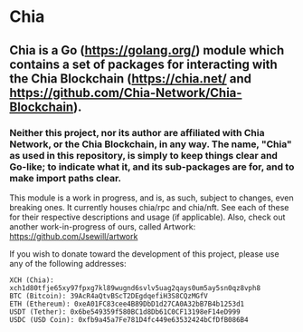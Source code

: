 # Chia

## Chia is a Go (https://golang.org/) module which contains a set of packages for interacting with the Chia Blockchain (https://chia.net/ and https://github.com/Chia-Network/Chia-Blockchain).
### Neither this project, nor its author are affiliated with Chia Network, or the Chia Blockchain, in any way. The name, "Chia" as used in this repository, is simply to keep things clear and Go-like; to indicate what it, and its sub-packages are for, and to make import paths clear.

This module is a work in progress, and is, as such, subject to changes, even breaking ones. It currently houses chia/rpc and chia/nft. See each of these for their respective descriptions and usage (if applicable). Also, check out another work-in-progress of ours, called Artwork: https://github.com/Jsewill/artwork

If you wish to donate toward the development of this project, please use any of the following addresses:

	XCH (Chia): xch1d80tfje65xy97fpxg7kl89wugnd6svlv5uag2qays0um5ay5sn0qz8vph8
	BTC (Bitcoin): 39AcR4aQtvBScT2DEgdqefiH3S8CQzMGfV
	ETH (Ethereum): 0xeA01FC83cee4B89DbD1d27CA0A32bB7B4b1253d1
	USDT (Tether): 0x6be549359f580BC1d8Db61C0CF13198eF14eD999
	USDC (USD Coin): 0xfb9a45a7Fe781D4fc449e63532424bCfDfB086B4
